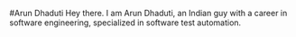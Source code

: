 #Arun Dhaduti
Hey there. I am Arun Dhaduti, an Indian guy with a career in software engineering, specialized in software test automation.

